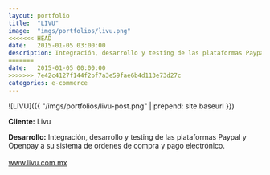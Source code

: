 ```yaml
---
layout:	portfolio
title:	"LIVU"
image:	"imgs/portfolios/livu.png"
<<<<<<< HEAD
date:   2015-01-05 03:00:00
description: Integración, desarrollo y testing de las plataformas Paypal y Openpay a su sistema de ordenes de compra y pago electrónico.
=======
date:   2015-01-05 00:00:00
>>>>>>> 7e42c4127f144f2bf7a3e59fae6b4d113e73d27c
categories: e-commerce
---
```

![LIVU]({{ "/imgs/portfolios/livu-post.png" | prepend: site.baseurl }})

**Cliente:** Livu

**Desarrollo:** Integración, desarrollo y testing de las plataformas Paypal y Openpay a su sistema de ordenes de compra y pago electrónico.
<br><br>
<a class="link" href="https://livu.com.mx/" target="blank"> www.livu.com.mx</a>